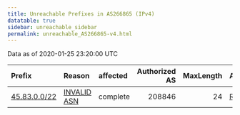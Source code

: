 ```yaml
---
title: Unreachable Prefixes in AS266865 (IPv4)
datatable: true
sidebar: unreachable_sidebar
permalink: unreachable_AS266865-v4.html
---
```


Data as of 2020-01-25 23:20:00 UTC


<div class="datatable-begin"></div>

| Prefix                                             | Reason                                                                                               | affected   |   Authorized AS |   MaxLength | Anchor                                         |   unreachable /24s |
|:---------------------------------------------------|:-----------------------------------------------------------------------------------------------------|:-----------|----------------:|------------:|:-----------------------------------------------|-------------------:|
| [45.83.0.0/22](https://stat.ripe.net/45.83.0.0/22) | [INVALID ASN](https://rpki-validator.ripe.net/announcement-preview?asn=AS266865&prefix=45.83.0.0/22) | complete   |          208846 |          24 | [RIPE](unreachable_RIPE_NCC_RPKI_Root-v4.html) |                  4 |

<div class="datatable-end"></div>